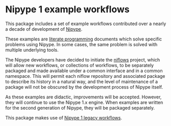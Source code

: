 # Nipype 1 example workflows

This package includes a set of example workflows contributed over a nearly a decade of development
of [Nipype](https://nipy.org/nipype).

These examples are [literate programming](https://en.wikipedia.org/wiki/Literate_programming)
documents which solve specific problems using Nipype. In some cases, the same problem is solved
with multiple underlying tools.

The Nipype developers have decided to initiate the [niflows](https://github.com/niflows) project,
which will allow new workflows, or collections of workflows, to be separately packaged and made
available under a common interface and in a common namespace. This will permit each niflow
repository and associated package to describe its history in a natural way, and the level of
maintenance of a package will not be obscured by the development process of Nipype itself.

As these examples are didactic, improvements will be accepted. However, they will continue to use
the Nipype 1.x engine. When examples are written for the second generation of Nipype, they will be
packaged separately.

This package makes use of [Nipype 1 legacy
workflows](https://github.com/niflows/nipype1-workflows/).
